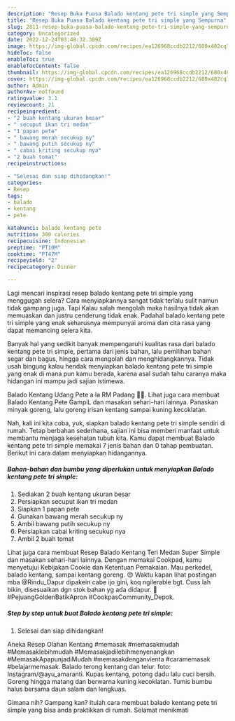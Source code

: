 ```yaml
---
description: "Resep Buka Puasa Balado kentang pete tri simple yang Sempurna"
title: "Resep Buka Puasa Balado kentang pete tri simple yang Sempurna"
slug: 2811-resep-buka-puasa-balado-kentang-pete-tri-simple-yang-sempurna
category: Uncategorized
date: 2022-12-24T03:48:32.309Z
image: https://img-global.cpcdn.com/recipes/ea126968ccdb2212/680x482cq70/balado-kentang-pete-tri-simple-foto-resep-utama.jpg
hideToc: false
enableToc: true
enableTocContent: false
thumbnail: https://img-global.cpcdn.com/recipes/ea126968ccdb2212/680x482cq70/balado-kentang-pete-tri-simple-foto-resep-utama.jpg
cover: https://img-global.cpcdn.com/recipes/ea126968ccdb2212/680x482cq70/balado-kentang-pete-tri-simple-foto-resep-utama.jpg
author: Admin
authorAv: notfound
ratingvalue: 3.1
reviewcount: 21
recipeingredient:
- "2 buah kentang ukuran besar"
- " secuput ikan tri medan"
- "1 papan pete"
- " bawang merah secukup ny"
- " bawang putih secukup ny"
- " cabai kriting secukup nya"
- "2 buah tomat"
recipeinstructions:

- "Selesai dan siap dihidangkan!"
categories:
- Resep
tags:
- balado
- kentang
- pete

katakunci: balado kentang pete 
nutrition: 300 calories
recipecuisine: Indonesian
preptime: "PT10M"
cooktime: "PT47M"
recipeyield: "2"
recipecategory: Dinner

---
```



Lagi mencari inspirasi resep balado kentang pete tri simple yang menggugah selera? Cara menyiapkannya sangat tidak terlalu sulit namun tidak gampang juga. Tapi Kalau salah mengolah maka hasilnya tidak akan memuaskan dan justru cenderung tidak enak. Padahal balado kentang pete tri simple yang enak seharusnya mempunyai aroma dan cita rasa yang dapat memancing selera kita.


Banyak hal yang sedikit banyak mempengaruhi kualitas rasa dari balado kentang pete tri simple, pertama dari jenis bahan, lalu pemilihan bahan segar dan bagus, hingga cara mengolah dan menghidangkannya. Tidak usah bingung kalau hendak menyiapkan balado kentang pete tri simple yang enak di mana pun kamu berada, karena asal sudah tahu caranya maka hidangan ini mampu jadi sajian istimewa.

Balado Kentang Udang Pete a la RM Padang 👍🏼. Lihat juga cara membuat Balado Kentang Pete GampiL dan masakan sehari-hari lainnya. Panaskan minyak goreng, lalu goreng irisan kentang sampai kuning kecoklatan.


Nah, kali ini kita coba, yuk, siapkan balado kentang pete tri simple sendiri di rumah. Tetap berbahan sederhana, sajian ini bisa memberi manfaat untuk membantu menjaga kesehatan tubuh kita. Kamu dapat membuat Balado kentang pete tri simple memakai 7 jenis bahan dan 0 tahap pembuatan. Berikut ini cara dalam menyiapkan hidangannya.

<!--inarticleads1-->

##### Bahan-bahan dan bumbu yang diperlukan untuk menyiapkan Balado kentang pete tri simple:

1. Sediakan 2 buah kentang ukuran besar
1. Persiapkan  secuput ikan tri medan
1. Siapkan 1 papan pete
1. Gunakan  bawang merah secukup ny
1. Ambil  bawang putih secukup ny
1. Persiapkan  cabai kriting secukup nya
1. Ambil 2 buah tomat


Lihat juga cara membuat Resep Balado Kentang Teri Medan Super Simple dan masakan sehari-hari lainnya. Dengan memakai Cookpad, kamu menyetujui Kebijakan Cookie dan Ketentuan Pemakaian. Mau perkedel, balado kentang, sampai kentang goreng. 😍 Waktu kapan lihat postingan mba @Rindu_Dapur dipakein cabe ijo gini, koq ngilerable bgt. Cuss lah bikin, disesuaikan dgn stok bahan yg ada didapur. 🤩 #PejuangGoldenBatikApron #CookpasCommunity_Depok. 

<!--inarticleads2-->

##### Step by step untuk buat Balado kentang pete tri simple:


1. Selesai dan siap dihidangkan!

Aneka Resep Olahan Kentang #memasak #memasakmudah #Memasaklebihmudah #Memasakjadilebihmenyenangkan #MemasakApapunjadiMudah #memasakdenganvienta #caramemasak #belajarmemasak. Balado terong kentang dan telur. foto: Instagram/@ayu_amaranti. Kupas kentang, potong dadu lalu cuci bersih. Goreng hingga matang dan berwarna kuning kecoklatan. Tumis bumbu halus bersama daun salam dan lengkuas. 

Gimana nih? Gampang kan? Itulah cara membuat balado kentang pete tri simple yang bisa anda praktikkan di rumah. Selamat menikmati
